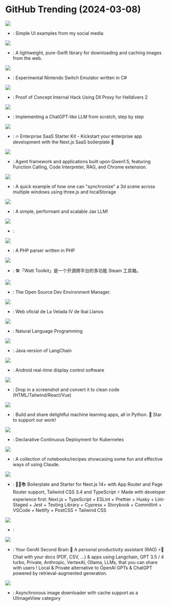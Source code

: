 # GitHub Trending (2024-03-08)

![](https://img.shields.io/badge/HTML-New%20205-green?style=flat-square&logo=appveyor)
- [](https://github.comundefined): Simple UI examples from my social media

![](https://img.shields.io/badge/Swift-New%20142-green?style=flat-square&logo=appveyor)
- [](https://github.comundefined): A lightweight, pure-Swift library for downloading and caching images from the web.

![](https://img.shields.io/badge/C%23-New%20455-green?style=flat-square&logo=appveyor)
- [](https://github.comundefined): Experimental Nintendo Switch Emulator written in C#

![](https://img.shields.io/badge/C%2B%2B-New%2032-green?style=flat-square&logo=appveyor)
- [](https://github.comundefined): Proof of Concept Internal Hack Using Dll Proxy for Helldivers 2

![](https://img.shields.io/badge/Jupyter%20Notebook-New%20358-green?style=flat-square&logo=appveyor)
- [](https://github.comundefined): Implementing a ChatGPT-like LLM from scratch, step by step

![](https://img.shields.io/badge/TypeScript-New%2054-green?style=flat-square&logo=appveyor)
- [](https://github.comundefined): 🔥 Enterprise SaaS Starter Kit - Kickstart your enterprise app development with the Next.js SaaS boilerplate 🚀

![](https://img.shields.io/badge/Python-New%2053-green?style=flat-square&logo=appveyor)
- [](https://github.comundefined): Agent framework and applications built upon Qwen1.5, featuring Function Calling, Code Interpreter, RAG, and Chrome extension.

![](https://img.shields.io/badge/JavaScript-New%20187-green?style=flat-square&logo=appveyor)
- [](https://github.comundefined): A quick example of how one can "synchronize" a 3d scene across multiple windows using three.js and localStorage

![](https://img.shields.io/badge/Python-New%2011-green?style=flat-square&logo=appveyor)
- [](https://github.comundefined): A simple, performant and scalable Jax LLM!

![](https://img.shields.io/badge/Python-New%201-green?style=flat-square&logo=appveyor)
- [](https://github.comundefined): 

![](https://img.shields.io/badge/PHP-New%2077-green?style=flat-square&logo=appveyor)
- [](https://github.comundefined): A PHP parser written in PHP

![](https://img.shields.io/badge/C%23-New%2066-green?style=flat-square&logo=appveyor)
- [](https://github.comundefined): 🛠「Watt Toolkit」是一个开源跨平台的多功能 Steam 工具箱。

![](https://img.shields.io/badge/Go-New%20689-green?style=flat-square&logo=appveyor)
- [](https://github.comundefined): The Open Source Dev Environment Manager.

![](https://img.shields.io/badge/Astro-New%2041-green?style=flat-square&logo=appveyor)
- [](https://github.comundefined): Web oficial de La Velada IV de Ibai Llanos

![](https://img.shields.io/badge/Go-New%2040-green?style=flat-square&logo=appveyor)
- [](https://github.comundefined): Natural Language Programming

![](https://img.shields.io/badge/Java-New%20149-green?style=flat-square&logo=appveyor)
- [](https://github.comundefined): Java version of LangChain

![](https://img.shields.io/badge/Java-New%20261-green?style=flat-square&logo=appveyor)
- [](https://github.comundefined): Android real-time display control software

![](https://img.shields.io/badge/Python-New%20350-green?style=flat-square&logo=appveyor)
- [](https://github.comundefined): Drop in a screenshot and convert it to clean code (HTML/Tailwind/React/Vue)

![](https://img.shields.io/badge/Python-New%20228-green?style=flat-square&logo=appveyor)
- [](https://github.comundefined): Build and share delightful machine learning apps, all in Python. 🌟 Star to support our work!

![](https://img.shields.io/badge/Go-New%2034-green?style=flat-square&logo=appveyor)
- [](https://github.comundefined): Declarative Continuous Deployment for Kubernetes

![](https://img.shields.io/badge/Jupyter%20Notebook-New%2037-green?style=flat-square&logo=appveyor)
- [](https://github.comundefined): A collection of notebooks/recipes showcasing some fun and effective ways of using Claude.

![](https://img.shields.io/badge/TypeScript-New%2083-green?style=flat-square&logo=appveyor)
- [](https://github.comundefined): 🚀🎉📚 Boilerplate and Starter for Next.js 14+ with App Router and Page Router support, Tailwind CSS 3.4 and TypeScript ⚡️ Made with developer experience first: Next.js + TypeScript + ESLint + Prettier + Husky + Lint-Staged + Jest + Testing Library + Cypress + Storybook + Commitlint + VSCode + Netlify + PostCSS + Tailwind CSS

![](https://img.shields.io/badge/JavaScript-New%201-green?style=flat-square&logo=appveyor)
- [](https://github.comundefined): 

![](https://img.shields.io/badge/TypeScript-New%20107-green?style=flat-square&logo=appveyor)
- [](https://github.comundefined): Your GenAI Second Brain 🧠 A personal productivity assistant (RAG) ⚡️🤖 Chat with your docs (PDF, CSV, ...) & apps using Langchain, GPT 3.5 / 4 turbo, Private, Anthropic, VertexAI, Ollama, LLMs, that you can share with users ! Local & Private alternative to OpenAI GPTs & ChatGPT powered by retrieval-augmented generation.

![](https://img.shields.io/badge/Objective-C-New%204-green?style=flat-square&logo=appveyor)
- [](https://github.comundefined): Asynchronous image downloader with cache support as a UIImageView category

